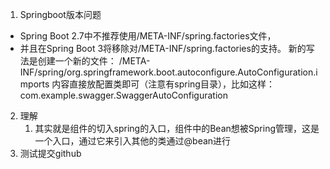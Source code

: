 1. Springboot版本问题
- Spring Boot 2.7中不推荐使用/META-INF/spring.factories文件，
- 并且在Spring Boot 3将移除对/META-INF/spring.factories的支持。 新的写法是创建一个新的文件：
  /META-INF/spring/org.springframework.boot.autoconfigure.AutoConfiguration.imports 内容直接放配置类即可（注意有spring目录），比如这样：
  com.example.swagger.SwaggerAutoConfiguration


2. 理解
    1. 其实就是组件的切入spring的入口，组件中的Bean想被Spring管理，这是一个入口，通过它来引入其他的类通过@bean进行
3. 测试提交github